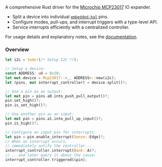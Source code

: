 A comprehensive Rust driver for the [Microchip MCP23017](Microchip) IO expander.

- Split a device into individual [`embedded-hal`](embedded-hal) pins.
- Configure modes, pull-ups, and interrupt triggers with a type-level API.
- Service interrupts efficiently with a centralized controller.

For usage details and explanatory notes, see the [documentation](Docs.rs).

### Overview

```rust
let i2c = todo!(/* Setup I2C */);

// Setup a device:
const ADDRESS: u8 = 0x20;
let mut device = Mcp23017::<_, ADDRESS>::new(i2c);
let (pins, mut interrupt_controller) = device.split()?;

// Use a pin as an output:
let mut pin = pins.a0.into_push_pull_output()?;
pin.set_high()?;
pin.is_set_high()?;

// Use another pin as an input:
let mut pin = pins.a1.into_pull_up_input()?;
pin.is_high()?;

// Configure an input pin for interrupts:
let pin = pin.enable_interrupt(Sense::Edge)?;
// When an interrupt occurs,
// immediately notify the controller...
interrupt_controller.interrupt(Bank::A)?;
// ...and later query it about the cause:
interrupt_controller.triggered(&pin);
```

[Microchip]: https://www.microchip.com/en-us/product/mcp23017
[Docs.rs]: https://docs.rs/mcp23017-driver/latest
[embedded-hal]: https://github.com/rust-embedded/embedded-hal
